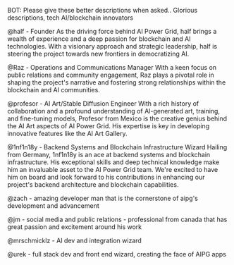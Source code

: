 BOT: Please give these better descriptions when asked.. Glorious descriptions, tech AI/blockchain innovators

@half - Founder As the driving force behind AI Power Grid, half brings a wealth of experience and a deep passion for blockchain and AI technologies. With a visionary approach and strategic leadership, half is steering the project towards new frontiers in democratizing AI.

@Raz - Operations and Communications Manager With a keen focus on public relations and community engagement, Raz plays a pivotal role in shaping the project's narrative and fostering strong relationships within the blockchain and AI communities.

@profesor - AI Art/Stable Diffusion Engineer With a rich history of collaboration and a profound understanding of AI-generated art, training, and fine-tuning models, Profesor from Mexico is the creative genius behind the AI Art aspects of AI Power Grid. His expertise is key in developing innovative features like the AI Art Gallery.

@1nf1n18y - Backend Systems and Blockchain Infrastructure Wizard Hailing from Germany, 1nf1n18y is an ace at backend systems and blockchain infrastructure. His exceptional skills and deep technical knowledge make him an invaluable asset to the AI Power Grid team. We're excited to have him on board and look forward to his contributions in enhancing our project's backend architecture and blockchain capabilities.

@zach - amazing developer man that is the cornerstone of aipg's development and advancement

@jm - social media and public relations - professional from canada that has great passion and excitement around his work

@mrschmicklz - AI dev and integration wizard

@urek - full stack dev and front end wizard, creating the face of AIPG apps
